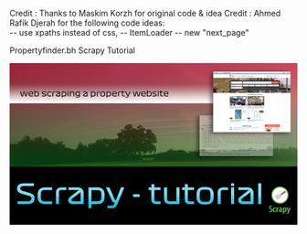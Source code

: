 

Credit : Thanks to Maskim Korzh for original code & idea
Credit : Ahmed Rafik Djerah for the following code ideas:  
-- use xpaths instead of css,
-- ItemLoader
-- new "next_page" 

<p>Propertyfinder.bh Scrapy Tutorial</p>

<img src="https://github.com/RGGH/Misc/blob/master/Propertyfinder_banner.png" alt="Using Scrapy with items.py and ItemLoader to scrape property information" class="center">



